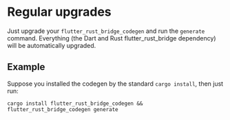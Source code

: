 # Regular upgrades

Just upgrade your `flutter_rust_bridge_codegen` and run the `generate` command.
Everything (the Dart and Rust flutter_rust_bridge dependency) will be automatically upgraded.

## Example

Suppose you installed the codegen by the standard `cargo install`, then just run:

```shell
cargo install flutter_rust_bridge_codegen && flutter_rust_bridge_codegen generate
```
